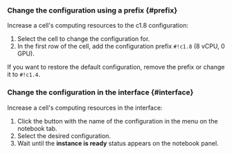 ### Change the configuration using a prefix {#prefix}

Increase a cell's computing resources to the c1.8 configuration:
1. Select the cell to change the configuration for.
1. In the first row of the cell, add the configuration prefix `#!c1.8` (8 vCPU, 0 GPU).

If you want to restore the default configuration, remove the prefix or change it to `#!c1.4`.

### Change the configuration in the interface {#interface}

Increase a cell's computing resources in the interface:
1. Click the button with the name of the configuration in the menu on the notebook tab.
1. Select the desired configuration.
1. Wait until the **<Configuration prefix> instance is ready** status appears on the notebook panel.